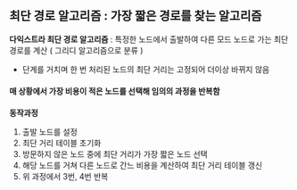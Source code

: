 최단 경로 알고리즘 : 가장 짧은 경로를 찾는 알고리즘
---

**다익스트라 최단 경로 알고리즘** : 특정한 노드에서 출발하여 다른 모드 노드로 가는 최단 경로를 계산 ( 그리디 알고리즘으로 분류 )
* 단계를 거치며 한 번 처리된 노드의 최단 거리는 고정되어 더이상 바뀌지 않음

#### 매 상황에서 가장 비용이 적은 노드를 선택해 임의의 과정을 반복함

**동작과정**
1. 출발 노드를 설정
2. 최단 거리 테이블 초기화
3. 방문하지 않은 노드 중에 최단 거리가 가장 짧은 노드 선택
4. 해당 노드를 거쳐 다른 노드로 간느 비용을 계산하여 최단 거리 테이블 갱신
5. 위 과정에서 3번, 4번 반복
